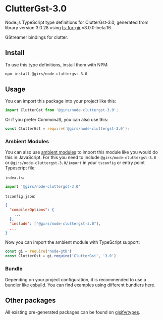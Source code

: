 
# ClutterGst-3.0

Node.js TypeScript type definitions for ClutterGst-3.0, generated from library version 3.0.28 using [ts-for-gir](https://github.com/gjsify/ts-for-gir) v3.0.0-beta.16.

GStreamer bindings for clutter.

## Install

To use this type definitions, install them with NPM:
```bash
npm install @girs/node-cluttergst-3.0
```

## Usage

You can import this package into your project like this:
```ts
import ClutterGst from '@girs/node-cluttergst-3.0';
```

Or if you prefer CommonJS, you can also use this:
```ts
const ClutterGst = require('@girs/node-cluttergst-3.0');
```

### Ambient Modules

You can also use [ambient modules](https://github.com/gjsify/ts-for-gir/tree/main/packages/cli#ambient-modules) to import this module like you would do this in JavaScript.
For this you need to include `@girs/node-cluttergst-3.0` or `@girs/node-cluttergst-3.0/import` in your `tsconfig` or entry point Typescript file:

`index.ts`:
```ts
import '@girs/node-cluttergst-3.0'
```

`tsconfig.json`:
```json
{
  "compilerOptions": {
    ...
  },
  "include": ["@girs/node-cluttergst-3.0"],
  ...
}
```

Now you can import the ambient module with TypeScript support: 

```ts
const gi = require('node-gtk')
const ClutterGst = gi.require('ClutterGst', '3.0')
```


### Bundle

Depending on your project configuration, it is recommended to use a bundler like [esbuild](https://esbuild.github.io/). You can find examples using different bundlers [here](https://github.com/gjsify/ts-for-gir/tree/main/examples).

## Other packages

All existing pre-generated packages can be found on [gjsify/types](https://github.com/gjsify/types).

